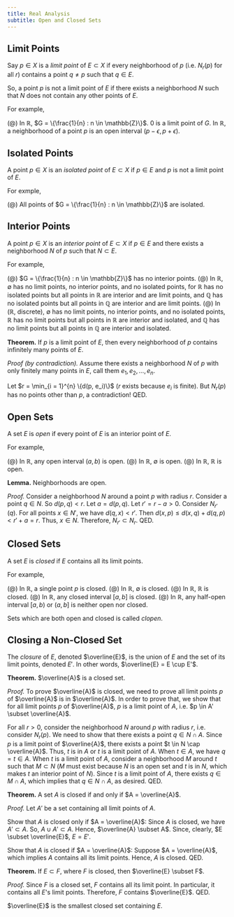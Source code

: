 ```yaml
---
title: Real Analysis
subtitle: Open and Closed Sets
---
```


## Limit Points

Say $p \in X$ is a _limit point_ of $E \subset X$ if every neighborhood of $p$ (i.e. $N_r(p)$ for all $r$) contains a point $q \neq p$ such that $q \in E$.

So, a point $p$ is not a limit point of $E$ if there exists a neighborhood $N$ such that $N$ does not contain any other points of $E$.

For example,

(@) In $\mathbb{R}$, $G = \{\frac{1}{n} : n \in \mathbb{Z}\}$. $0$ is a limit point of $G$. In $\mathbb{R}$, a neighborhood of a point $p$ is an open interval $(p - \epsilon, p + \epsilon)$.

## Isolated Points

A point $p \in X$ is an _isolated point_ of $E \subset X$ if $p \in E$ and $p$ is not a limit point of $E$.

For exmple,

(@) All points of $G = \{\frac{1}{n} : n \in \mathbb{Z}\}$ are isolated.

## Interior Points

A point $p \in X$ is an _interior point_ of $E \subset X$ if $p \in E$ and there exists a neighborhood $N$ of $p$ such that $N \subset E$.

For example,

(@) $G = \{\frac{1}{n} : n \in \mathbb{Z}\}$ has no interior points.
(@) In $\mathbb{R}$, $\emptyset$ has no limit points, no interior points, and no isolated points, for $\mathbb{R}$ has no isolated points but all points in $\mathbb{R}$ are interior and are limit points, and $\mathbb{Q}$ has no isolated points but all points in $\mathbb{Q}$ are interior and are limit points.
(@) In ($\mathbb{R}$, $\text{discrete}$), $\emptyset$ has no limit points, no interior points, and no isolated points, $\mathbb{R}$ has no limit points but all points in $\mathbb{R}$ are interior and isolated, and $\mathbb{Q}$ has no limit points but all points in $\mathbb{Q}$ are interior and isolated.

__Theorem.__ If $p$ is a limit point of $E$, then every neighborhood of $p$ contains infinitely many points of $E$.

_Proof (by contradiction)._ Assume there exists a neighborhood $N$ of $p$ with only finitely many points in $E$, call them $e_1, e_2, \dots, e_n$.

Let $r = \min_{i = 1}^{n} \{d(p, e_i)\}$ ($r$ exists because $e_i$ is finite). But $N_r(p)$ has no points other than $p$, a contradiction! QED.

## Open Sets

A set $E$ is _open_ if every point of $E$ is an interior point of $E$.

For example,

(@) In $\mathbb{R}$, any open interval $(a, b)$ is open.
(@) In $\mathbb{R}$, $\emptyset$ is open.
(@) In $\mathbb{R}$, $\mathbb{R}$ is open.

__Lemma.__ Neighborhoods are open.

_Proof._ Consider a neighborhood $N$ around a point $p$ with radius $r$. Consider a point $q \in N$. So $d(p, q) < r$. Let $a = d(p, q)$. Let $r' = r - a > 0$. Consider $N_{r'}(q)$. For all points $x \in N'$, we have $d(q, x) < r'$. Then $d(x, p) \leq d(x, q) + d(q, p) < r' + a = r.$ Thus, $x \in N$. Therefore, $N_{r'} \subset N_r$. QED.

## Closed Sets

A set $E$ is _closed_ if $E$ contains all its limit points.

For example,

(@) In $\mathbb{R}$, a single point $p$ is closed.
(@) In $\mathbb{R}$, $\emptyset$ is closed.
(@) In $\mathbb{R}$, $\mathbb{R}$ is closed.
(@) In $\mathbb{R}$, any closed interval $[a, b]$ is closed.
(@) In $\mathbb{R}$, any half-open interval $[a, b)$ or $(a, b]$ is neither open nor closed.

Sets which are both open and closed is called _clopen_.

## Closing a Non-Closed Set

The _closure_ of $E$, denoted $\overline{E}$, is the union of $E$ and the set of its limit points, denoted $E'$. In other words, $\overline{E} = E \cup E'$.

__Theorem.__ $\overline{A}$ is a closed set.

_Proof._ To prove $\overline{A}$ is closed, we need to prove all limit points $p$ of $\overline{A}$ is in $\overline{A}$. In order to prove that, we show that for all limit points $p$ of $\overline{A}$, $p$ is a limit point of $A$, i.e. $p \in A' \subset \overline{A}$.

For all $r > 0$, consider the neighborhood $N$ around $p$ with radius $r$, i.e. consider $N_r(p)$. We need to show that there exists a point $q \in N \cap A$. Since $p$ is a limit point of $\overline{A}$, there exists a point $t \in N \cap \overline{A}$. Thus, $t$ is in $A$ or $t$ is a limit point of $A$. When $t \in A$, we have $q = t \in A$. When $t$ is a limit point of $A$, consider a neighborhood $M$ around $t$ such that $M \subset N$ ($M$ must exist because $N$ is an open set and $t$ is in $N$, which makes $t$ an interior point of $N$). Since $t$ is a limit point of $A$, there exists $q \in M \cap A$, which implies that $q \in N \cap A$, as desired. QED.

__Theorem.__ A set $A$ is closed if and only if $A = \overline{A}$.

_Proof._ Let $A'$ be a set containing all limit points of $A$.

Show that $A$ is closed only if $A = \overline{A}$: Since $A$ is closed, we have $A' \subset A$. So, $A \cup A' \subset A$. Hence, $\overline{A} \subset A$. Since, clearly, $E \subset \overline{E}$, $E = E'$.

Show that $A$ is closed if $A = \overline{A}$: Suppose $A = \overline{A}$, which implies $A$ contains all its limit points. Hence, $A$ is closed. QED.

__Theorem.__ If $E \subset F$, where $F$ is closed, then $\overline{E} \subset F$.

_Proof._ Since $F$ is a closed set, $F$ contains all its limit point. In particular, it contains all $E$'s limit points. Therefore, $F$ contains $\overline{E}$. QED.

$\overline{E}$ is the smallest closed set containing $E$.
